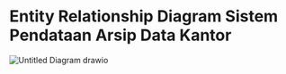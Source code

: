 # Entity Relationship Diagram Sistem Pendataan Arsip Data Kantor
![Untitled Diagram drawio](https://user-images.githubusercontent.com/100889878/159740986-ef0e8844-0507-484a-8ddb-fb2d85b09741.png)
